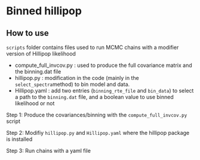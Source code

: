 # Binned hillipop

## How to use

  ```scripts``` folder contains files used to run MCMC chains with a modifier version of Hillipop likelihood

  - compute_full_invcov.py : used to produce the full covariance matrix and the binning.dat file
  - hillipop.py : modification in the code (mainly in the ```select_spectra```method) to bin model and data.
  - Hillipop.yaml : add two entries (```binning_rte_file``` and ```bin_data```) to select a path to the ```binning.dat``` file, and a boolean value to use binned likelihood or not
  
  Step 1: Produce the covariances/binning with the ```compute_full_invcov.py``` script
  
  Step 2: Modifiy ```hillipop.py``` and ```Hillipop.yaml``` where the hillipop package is installed
  
  Step 3: Run chains with a yaml file
